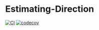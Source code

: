 # Estimating-Direction
[![CI](https://github.com/Megscammell/Estimating-Direction/actions/workflows/config.yml/badge.svg)](https://github.com/Megscammell/Estimating-Direction/actions/workflows/config.yml)
[![codecov](https://codecov.io/gh/Megscammell/Estimating-Direction/branch/main/graph/badge.svg?token=HMOJXTZXV4)](https://codecov.io/gh/Megscammell/Estimating-Direction)